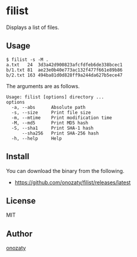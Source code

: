 # filist

Displays a list of files.

## Usage

```
$ filist -s -M .
a.txt   24  3d3a42d900823afcfdfeb6de338bcec1
b/1.txt 81  ae23e0b40e773ac132f477f661e89b86
b/2.txt 163 494ba81d0d828ff9a244da627b5ece47
```

The arguments are as follows.

```
Usage: filist [options] directory ...
options
  -a, --abs      Absolute path
  -s, --size     Print file size
  -m, --mtime    Print modification time
  -M, --md5      Print MD5 hash
  -S, --sha1     Print SHA-1 hash
      --sha256   Print SHA-256 hash
  -h, --help     Help
```

## Install

You can download the binary from the following.

* https://github.com/onozaty/filist/releases/latest

## License

MIT

## Author

[onozaty](https://github.com/onozaty)

